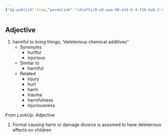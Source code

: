 ```yaml
---
{"dg-publish":true,"permalink":"/drafts/0-e8-aaa-98-e14-b-4-f26-bab-2-9-b18-c39-e8-ce-8/","dgHomeLink":true,"dgPassFrontmatter":false}
---
```




## Adjective

1. harmful to living things; “deleterious chemical additives”
	- Synonyms
		- hurtful
		- injurious
	- Similar to
		- harmful
	- Related
		- injury
		- hurt
		- harm
		- trauma
		- harmfulness
		- injuriousness

*From LookUp*:
Adjective
1.	Formal causing harm or damage
divorce is assumed to have deleterious effects on children